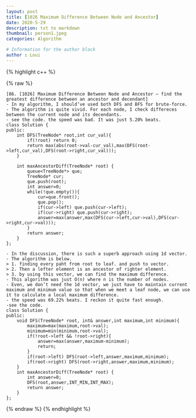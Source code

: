 ```yaml
---
layout: post
title: [1026 Maximum Difference Between Node and Ancestor]
date: 2020-5-29
description: txt to markdown
thumbnail: person1.jpeg
categories: Algorithm

# Information for the author block
author : Loui
---
```


{% highlight c++ %}

{% raw %}

	﻿[86. [1026] Maximum Difference Between Node and Ancestor – find the greatest difference between an ancestor and decendant]
	- In my algorithm, I should’ve used both DFS and BFS for brute-force.
	- The algorithm is quite vivid. For each node, I check differeces between the current node and its decendants.
	- see the code. the speed was bad. It was just 5.20% beats.
	class Solution {
	public:
	    int DFS(TreeNode* root,int cur_val){
	        if(!root) return 0;
	        return max(abs(root->val-cur_val),max(DFS(root->left,cur_val),DFS(root->right,cur_val)));
	    }
	    
	    int maxAncestorDiff(TreeNode* root) {
	        queue<TreeNode*> que;
	        TreeNode* cur;
	        que.push(root);
	        int answer=0;
	        while(!que.empty()){
	            cur=que.front();
	            que.pop();
	            if(cur->left) que.push(cur->left);
	            if(cur->right) que.push(cur->right);
	            answer=max(answer,max(DFS(cur->left,cur->val),DFS(cur->right,cur->val)));
	        }
	        return answer;
	    }
	};
	
	- In the discussion, there is such a superb approach using 1d vector.
	- The algorithm is below.
	> 1. finding every paht from root to leaf. and push to vector.
	> 2. Then a lefter element is an ancestor of righter element.
	> 3. by using this vector, we can find the maximum difference.
	- This algorithm was just O(n) where n is the number of nodes.
	- Even, we don’t need the 1d vector, we just have to maintain current maximum and minimum value so that when we meet a leaf node, we can use it to calculate a local maximum difference.
	- the speed was 69.22% beats. I reckon it quite fast enough.
	-see the code.
	class Solution {
	public:
	    void DFS(TreeNode* root, int& answer,int maximum,int minimum){
	        maximum=max(maximum,root->val);
	        minimum=min(minimum,root->val);
	        if(!root->left && !root->right){
	            answer=max(answer,maximum-minimum);
	            return;
	        }
	        if(root->left) DFS(root->left,answer,maximum,minimum);
	        if(root->right) DFS(root->right,answer,maximum,minimum);
	    }
	    int maxAncestorDiff(TreeNode* root) {
	        int answer=0;
	        DFS(root,answer,INT_MIN,INT_MAX);
	        return answer;
	    }
	};
	
{% endraw %}
{% endhighlight %}

